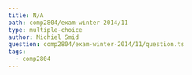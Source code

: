 ```yaml
---
title: N/A
path: comp2804/exam-winter-2014/11
type: multiple-choice
author: Michiel Smid
question: comp2804/exam-winter-2014/11/question.ts
tags:
  - comp2804
---
```

